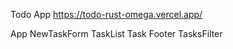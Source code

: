 Todo App
https://todo-rust-omega.vercel.app/

App
    NewTaskForm
    TaskList
        Task
    Footer
        TasksFilter